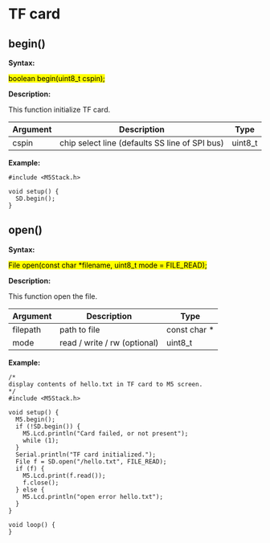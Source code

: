 # TF card

## begin()

**Syntax:**

<mark>boolean begin(uint8_t cspin);</mark>

**Description:**

This function initialize TF card.

| Argument | Description | Type |
| --- | --- | -- |
| cspin | chip select line (defaults SS line of SPI bus) | uint8_t |

**Example:**

```arduino
#include <M5Stack.h>

void setup() {
  SD.begin();
}
```

## open()

**Syntax:**

<mark>File open(const char *filename, uint8_t mode = FILE_READ);</mark>

**Description:**

This function open the file.

| Argument | Description | Type |
| --- | --- | -- |
| filepath | path to file | const char * |
| mode | read / write / rw (optional) | uint8_t |

**Example:**

```arduino
/*
display contents of hello.txt in TF card to M5 screen.
*/
#include <M5Stack.h>

void setup() {
  M5.begin();
  if (!SD.begin()) {
    M5.Lcd.println("Card failed, or not present");
    while (1);
  }
  Serial.println("TF card initialized.");
  File f = SD.open("/hello.txt", FILE_READ);
  if (f) {
    M5.Lcd.print(f.read());
    f.close();
  } else {
    M5.Lcd.println("open error hello.txt");
  }
}

void loop() {
}
```
